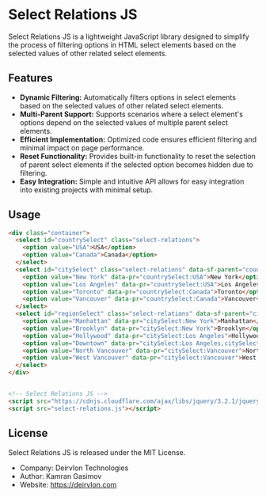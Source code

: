 # Select Relations JS

Select Relations JS is a lightweight JavaScript library designed to simplify the process of filtering options in HTML select elements based on the selected values of other related select elements.

## Features

- **Dynamic Filtering:** Automatically filters options in select elements based on the selected values of other related select elements.
- **Multi-Parent Support:** Supports scenarios where a select element's options depend on the selected values of multiple parent select elements.
- **Efficient Implementation:** Optimized code ensures efficient filtering and minimal impact on page performance.
- **Reset Functionality:** Provides built-in functionality to reset the selection of parent select elements if the selected option becomes hidden due to filtering.
- **Easy Integration:** Simple and intuitive API allows for easy integration into existing projects with minimal setup.


## Usage

```html
<div class="container">
  <select id="countrySelect" class="select-relations">
    <option value="USA">USA</option>
    <option value="Canada">Canada</option>
  </select>
  <select id="citySelect" class="select-relations" data-sf-parent="countrySelect">
    <option value="New York" data-pr="countrySelect:USA">New York</option>
    <option value="Los Angeles" data-pr="countrySelect:USA">Los Angeles</option>
    <option value="Toronto" data-pr="countrySelect:Canada">Toronto</option>
    <option value="Vancouver" data-pr="countrySelect:Canada">Vancouver</option>
  </select>
  <select id="regionSelect" class="select-relations" data-sf-parent="citySelect">
    <option value="Manhattan" data-pr="citySelect:New York">Manhattan</option>
    <option value="Brooklyn" data-pr="citySelect:New York">Brooklyn</option>
    <option value="Hollywood" data-pr="citySelect:Los Angeles">Hollywood</option>
    <option value="Downtown" data-pr="citySelect:Los Angeles,citySelect:Toronto">Downtown</option>
    <option value="North Vancouver" data-pr="citySelect:Vancouver">North Vancouver</option>
    <option value="West Vancouver" data-pr="citySelect:Vancouver">West Vancouver</option>
  </select>
</div>


<!-- Select Relations JS -->
<script src="https://cdnjs.cloudflare.com/ajax/libs/jquery/3.2.1/jquery.min.js"></script>
<script src="select-relations.js"></script>
```

## License

Select Relations JS is released under the MIT License.
- Company: Deirvlon Technologies
- Author: Kamran Gasimov
- Website: https://deirvlon.com

